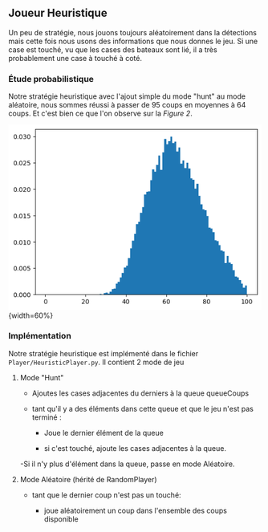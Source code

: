 ## Joueur Heuristique

Un peu de stratégie, nous jouons toujours aléatoirement dans la détections mais cette fois nous usons des informations que nous donnes le jeu.
Si une case est touché, vu que les cases des bateaux sont lié, il a très probablement une case à touché à coté.

### Étude probabilistique

Notre stratégie heuristique avec l'ajout simple du mode "hunt" au mode aléatoire, nous sommes réussi à passer de 95 coups en moyennes à 64 coups. Et c'est bien ce que l'on observe sur la *Figure 2*.

![Probabilité pour le joeur Heuristique de gagner avec précisément n coup](./rapport/img/Heuristic_win.png "non cumulative Heuristic chances"){width=60%}


### Implémentation

Notre stratégie heuristique est implémenté dans le fichier `Player/HeuristicPlayer.py`. Il contient 2 mode de jeu

1. Mode "Hunt"

    - Ajoutes les cases adjacentes du derniers à la queue queueCoups

    - tant qu'il y a des éléments dans cette queue et que le jeu n'est pas terminé :

        - Joue le dernier élément de la queue
        
        - si c'est touché, ajoute les cases adjacentes à la queue.

    -Si il n'y plus d'élément dans la queue, passe en mode Aléatoire.

2. Mode Aléatoire (hérité de RandomPlayer)

    - tant que le dernier coup n'est pas un touché:

        - joue aléatoirement un coup dans l'ensemble des coups disponible

